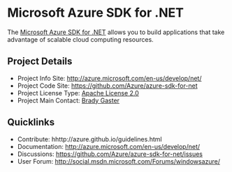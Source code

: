 # Microsoft Azure SDK for .NET

The [Microsoft Azure SDK for .NET](http://azure.microsoft.com/en-us/develop/net/) allows you to build applications that take advantage of scalable cloud computing resources.

## Project Details
* Project Info Site: http://azure.microsoft.com/en-us/develop/net/ 
* Project Code Site: https://github.com/Azure/azure-sdk-for-net 
* Project License Type: [Apache License 2.0](https://github.com/Azure/azure-sdk-for-net/blob/master/LICENSE.txt)
* Project Main Contact: [Brady Gaster](https://github.com/bradygaster)

## Quicklinks

* Contribute: hhttp://azure.github.io/guidelines.html 
* Documentation: http://azure.microsoft.com/en-us/develop/net/ 
* Discussions: https://github.com/Azure/azure-sdk-for-net/issues
* User Forum: http://social.msdn.microsoft.com/Forums/windowsazure/